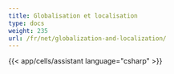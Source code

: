 ```yaml
---
title: Globalisation et localisation
type: docs
weight: 235
url: /fr/net/globalization-and-localization/
---
```

{{< app/cells/assistant language="csharp" >}}
